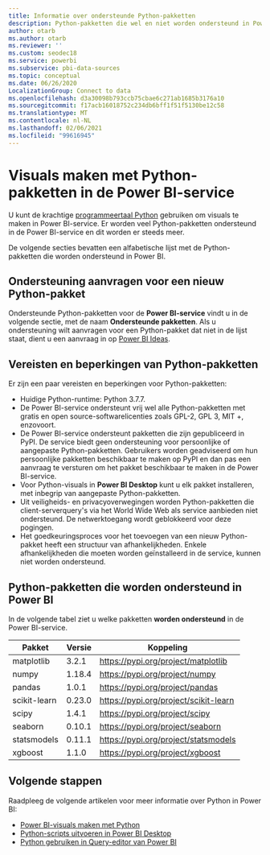 ```yaml
---
title: Informatie over ondersteunde Python-pakketten
description: Python-pakketten die wel en niet worden ondersteund in Power BI
author: otarb
ms.author: otarb
ms.reviewer: ''
ms.custom: seodec18
ms.service: powerbi
ms.subservice: pbi-data-sources
ms.topic: conceptual
ms.date: 06/26/2020
LocalizationGroup: Connect to data
ms.openlocfilehash: d3a30098b793ccb75cbae6c271ab1685b3176a10
ms.sourcegitcommit: f17acb16018752c234db6bff1f51f5130be12c58
ms.translationtype: MT
ms.contentlocale: nl-NL
ms.lasthandoff: 02/06/2021
ms.locfileid: "99616945"
---
```

# <a name="create-visuals-by-using-python-packages-in-the-power-bi-service"></a>Visuals maken met Python-pakketten in de Power BI-service
U kunt de krachtige [programmeertaal Python](https://www.python.org/) gebruiken om visuals te maken in Power BI-service. Er worden veel Python-pakketten ondersteund in de Power BI-service en dit worden er steeds meer.

De volgende secties bevatten een alfabetische lijst met de Python-pakketten die worden ondersteund in Power BI. 

## <a name="request-support-for-a-new-python-package"></a>Ondersteuning aanvragen voor een nieuw Python-pakket
Ondersteunde Python-pakketten voor de **Power BI-service** vindt u in de volgende sectie, met de naam **Ondersteunde pakketten**. Als u ondersteuning wilt aanvragen voor een Python-pakket dat niet in de lijst staat, dient u een aanvraag in op [Power BI Ideas](https://ideas.powerbi.com).

## <a name="requirements-and-limitations-of-python-packages"></a>Vereisten en beperkingen van Python-pakketten
Er zijn een paar vereisten en beperkingen voor Python-pakketten:

* Huidige Python-runtime: Python 3.7.7.
* De Power BI-service ondersteunt vrij wel alle Python-pakketten met gratis en open source-softwarelicenties zoals GPL-2, GPL 3, MIT +, enzovoort.
* De Power BI-service ondersteunt pakketten die zijn gepubliceerd in PyPI. De service biedt geen ondersteuning voor persoonlijke of aangepaste Python-pakketten. Gebruikers worden geadviseerd om hun persoonlijke pakketten beschikbaar te maken op PyPI en dan pas een aanvraag te versturen om het pakket beschikbaar te maken in de Power BI-service.
* Voor Python-visuals in **Power BI Desktop** kunt u elk pakket installeren, met inbegrip van aangepaste Python-pakketten.
* Uit veiligheids- en privacyoverwegingen worden Python-pakketten die client-serverquery's via het World Wide Web als service aanbieden niet ondersteund. De netwerktoegang wordt geblokkeerd voor deze pogingen.
* Het goedkeuringsproces voor het toevoegen van een nieuw Python-pakket heeft een structuur van afhankelijkheden. Enkele afhankelijkheden die moeten worden geïnstalleerd in de service, kunnen niet worden ondersteund.

## <a name="python-packages-that-are-supported-in-power-bi"></a>Python-pakketten die worden ondersteund in Power BI
In de volgende tabel ziet u welke pakketten **worden ondersteund** in de Power BI-service.


|        Pakket        |   Versie   |                                   Koppeling                                   |
|-----------------------|-------------|--------------------------------------------------------------------------|
|matplotlib|3.2.1|https://pypi.org/project/matplotlib|
|numpy|1.18.4|https://pypi.org/project/numpy|
|pandas|1.0.1|https://pypi.org/project/pandas|
|scikit-learn|0.23.0|https://pypi.org/project/scikit-learn|
|scipy|1.4.1|https://pypi.org/project/scipy|
|seaborn|0.10.1|https://pypi.org/project/seaborn|
|statsmodels|0.11.1|https://pypi.org/project/statsmodels|
|xgboost|1.1.0|https://pypi.org/project/xgboost|

## <a name="next-steps"></a>Volgende stappen
Raadpleeg de volgende artikelen voor meer informatie over Python in Power BI:

* [Power BI-visuals maken met Python](desktop-python-visuals.md)
* [Python-scripts uitvoeren in Power BI Desktop](desktop-python-scripts.md)
* [Python gebruiken in Query-editor van Power BI](desktop-python-in-query-editor.md)
